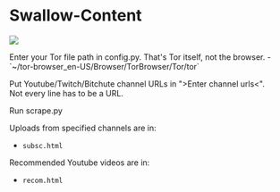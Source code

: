 # Swallow-Content
<p><img align="center" src="https://github.com/MonoPhype/Swallow-Content/blob/main/preview.gif"></p>
Enter your Tor file path in config.py. That's Tor itself, not the browser.
- `~/tor-browser_en-US/Browser/TorBrowser/Tor/tor`

Put Youtube/Twitch/Bitchute channel URLs in ">Enter channel urls<".  
Not every line has to be a URL.  

Run scrape.py

Uploads from specified channels are in:
  - `subsc.html`

Recommended Youtube videos are in:
  - `recom.html`
